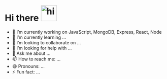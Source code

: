 # Hi there <img width="50" src="https://raw.githubusercontent.com/MartinHeinz/MartinHeinz/master/wave.gif" alt="hi" />



- 🔭 I’m currently working on JavaScript, MongoDB, Express, React, Node
- 🌱 I’m currently learning ...
- 👯 I’m looking to collaborate on ...
- 🤔 I’m looking for help with ...
- 💬 Ask me about ...
- 📫 How to reach me: ...
- 😄 Pronouns: ...
- ⚡ Fun fact: ...

